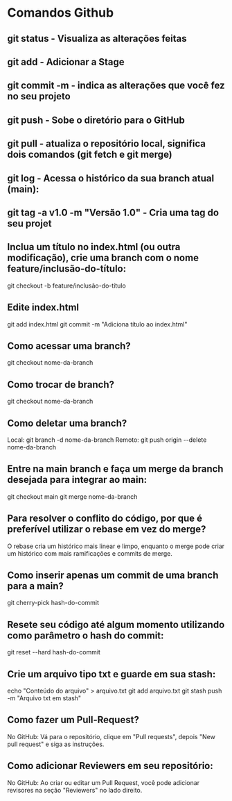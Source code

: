 # Comandos Github

## git status - Visualiza as alterações feitas
## git add - Adicionar a Stage
## git commit -m - indica as alterações que você fez no seu projeto
## git push - Sobe o diretório para o GitHub
## git pull - atualiza o repositório local, significa dois comandos (git fetch e git merge)
## git log - Acessa o histórico da sua branch atual (main):
## git tag -a v1.0 -m "Versão 1.0" - Cria uma tag do seu projet
## Inclua um título no index.html (ou outra modificação), crie uma branch com o nome feature/inclusão-do-título:
git checkout -b feature/inclusão-do-título
## Edite index.html
git add index.html
git commit -m "Adiciona título ao index.html"
## Como acessar uma branch?
git checkout nome-da-branch
## Como trocar de branch?
git checkout nome-da-branch
## Como deletar uma branch?
Local: git branch -d nome-da-branch
Remoto: git push origin --delete nome-da-branch
## Entre na main branch e faça um merge da branch desejada para integrar ao main:
git checkout main
git merge nome-da-branch
## Para resolver o conflito do código, por que é preferível utilizar o rebase em vez do merge?
O rebase cria um histórico mais linear e limpo, enquanto o merge pode criar um histórico com mais ramificações e commits de merge.
## Como inserir apenas um commit de uma branch para a main?
git cherry-pick hash-do-commit
## Resete seu código até algum momento utilizando como parâmetro o hash do commit:
git reset --hard hash-do-commit
## Crie um arquivo tipo txt e guarde em sua stash:
echo "Conteúdo do arquivo" > arquivo.txt
git add arquivo.txt
git stash push -m "Arquivo txt em stash"
## Como fazer um Pull-Request?
No GitHub: Vá para o repositório, clique em "Pull requests", depois "New pull request" e siga as instruções.
## Como adicionar Reviewers em seu repositório:
No GitHub: Ao criar ou editar um Pull Request, você pode adicionar revisores na seção "Reviewers" no lado direito.



![]()

